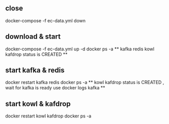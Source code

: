 

## close
docker-compose -f ec-data.yml down

## download & start
docker-compose -f ec-data.yml up -d
docker ps -a
 **
kafka redis  kowl kafdrop status is CREATED
 **

## start kafka & redis
docker restart kafka redis
docker ps -a
 **
kowl kafdrop status is CREATED , wait for kafka is ready
use docker logs kafka
 **

## start kowl & kafdrop
docker restart kowl kafdrop
docker ps -a
